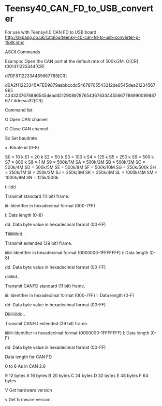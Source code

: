 # Teensy40_CAN_FD_to_USB_converter
 
For use with Teensy4.0 CAN FD to USB board
http://skpang.co.uk/catalog/teensy-40-can-fd-to-usb-converter-p-1588.html

ASCII Commands

Example: Open the CAN port at the default rate of 500k/2M. 
O[CR]<br>
t001411223344[CR]

d7DF81122334455667788[CR]

d0A2f11223345AFED9879aabbccdd54678765543212de6545dea21234567865 4343237678886545dead451290897876543678334455667788990099887677 ddeeaa32[CR]


Command list

O Open CAN channel

C Close CAN channel


Sx Set baudrate

x: Bitrate id (0-8)

S0 = 10 k
S1 = 20 k
S2 = 50 k
S3 = 100 k
S4 = 125 k
S5 = 250 k
S6 = 500 k
S7 = 800 k
S8 = 1 M
S9 = 500k/1M 
SA = 500k/2M 
SB = 500k/3M 
SC = 500k/4M 
SD = 500k/5M 
SE = 500k/8M 
SF = 500k/10M 
SG = 250k/500k 
SH = 250k/1M 
SI = 250k/2M
SJ = 250k/3M
SK = 250k/4M 
SL = 1000k/4M 
SM = 1000k/8M 
SN = 125k/500k     

tiiildd

Transmit standard (11 bit) frame.

iii: Identifier in hexadecimal format (000-7FF)

l: Data length (0-8)

dd: Data byte value in hexadecimal format (00-FF)


Tiiiiiiiildd..

Transmit extended (29 bit) frame.

iiiiiii:Identifier in hexadecimal format (0000000-1FFFFFFF) l: Data length (0-8)

dd: Data byte value in hexadecimal format (00-FF)


diiildd..

Transmit CANFD standard (11 bit) frame.


iii: Identifier in hexadecimal format (000-7FF)
l: Data length (0-F)

dd: Data byte value in hexadecimal format (00-FF)


Diiiiiiiildd..

Transmit CANFD extended (29 bit) frame.

iiiiiiii:Identifier in hexadecimal format (0000000-1FFFFFFF) l: Data length (0-F)

dd: Data byte value in hexadecimal format (00-FF)



Data length for CAN FD

0 to 8   As in CAN 2.0

9  12 bytes
A  16 bytes
B  20 bytes
C  24 bytes
D  32 bytes
E  48 bytes
F  64 bytes


V Get hardware version

v Get firmware version.





